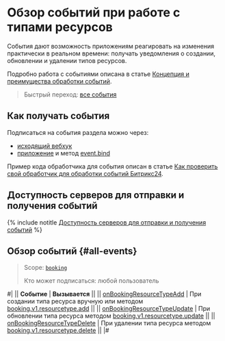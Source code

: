 # Обзор событий при работе с типами ресурсов

События дают возможность приложениям реагировать на изменения практически в реальном времени: получать уведомления о создании, обновлении и удалении типов ресурсов.

Подробно работа с событиями описана в статье [Концепция и преимущества обработки событий](../../../../events/index.md).

> Быстрый переход: [все события](#all-events)

## Как получать события

Подписаться на события раздела можно через:

- [исходящий вебхук](../../../../../local-integrations/local-webhooks.md)
- [приложение](../../../../app-installation/index.md) и метод [event.bind](../../../../events/event-bind.md)

Пример кода обработчика для события описан в статье [Как проверить свой обработчик для обработки событий Битрикс24](../../../../events/test-handler.md).

## Доступность серверов для отправки и получения событий

{% include notitle [Доступность серверов для отправки и получения событий](../../../../../_includes/events-index.md) %}

## Обзор событий {#all-events}

> Scope: [`booking`](../../../../scopes/permissions.md)
>
> Кто может подписаться: любой пользователь

#|
|| **Событие** | **Вызывается** ||
|| [onBookingResourceTypeAdd](./on-booking-resource-type-add.md) | При создании типа ресурса вручную или методом [booking.v1.resourcetype.add](../booking-v1-resourcetype-add.md) ||
|| [onBookingResourceTypeUpdate](./on-booking-resource-type-update.md) | При обновлении типа ресурса методом [booking.v1.resourcetype.update](../booking-v1-resourcetype-update.md) ||
|| [onBookingResourceTypeDelete](./on-booking-resource-type-delete.md) | При удалении типа ресурса методом [booking.v1.resourcetype.delete](../booking-v1-resourcetype-delete.md) ||
|#
